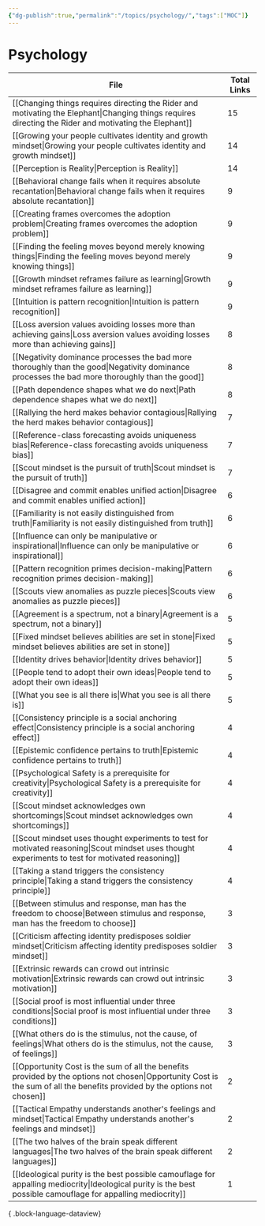 ```yaml
---
{"dg-publish":true,"permalink":"/topics/psychology/","tags":["MOC"]}
---
```


# Psychology

| File                                                                                                                                                                          | Total Links |
| ----------------------------------------------------------------------------------------------------------------------------------------------------------------------------- | ----------- |
| [[Changing things requires directing the Rider and motivating the Elephant\|Changing things requires directing the Rider and motivating the Elephant]]                     | 15          |
| [[Growing your people cultivates identity and growth mindset\|Growing your people cultivates identity and growth mindset]]                                                 | 14          |
| [[Perception is Reality\|Perception is Reality]]                                                                                                                           | 14          |
| [[Behavioral change fails when it requires absolute recantation\|Behavioral change fails when it requires absolute recantation]]                                           | 9           |
| [[Creating frames overcomes the adoption problem\|Creating frames overcomes the adoption problem]]                                                                         | 9           |
| [[Finding the feeling moves beyond merely knowing things\|Finding the feeling moves beyond merely knowing things]]                                                         | 9           |
| [[Growth mindset reframes failure as learning\|Growth mindset reframes failure as learning]]                                                                               | 9           |
| [[Intuition is pattern recognition\|Intuition is pattern recognition]]                                                                                                     | 9           |
| [[Loss aversion values avoiding losses more than achieving gains\|Loss aversion values avoiding losses more than achieving gains]]                                         | 8           |
| [[Negativity dominance processes the bad more thoroughly than the good\|Negativity dominance processes the bad more thoroughly than the good]]                             | 8           |
| [[Path dependence shapes what we do next\|Path dependence shapes what we do next]]                                                                                         | 8           |
| [[Rallying the herd makes behavior contagious\|Rallying the herd makes behavior contagious]]                                                                               | 7           |
| [[Reference-class forecasting avoids uniqueness bias\|Reference-class forecasting avoids uniqueness bias]]                                                                 | 7           |
| [[Scout mindset is the pursuit of truth\|Scout mindset is the pursuit of truth]]                                                                                           | 7           |
| [[Disagree and commit enables unified action\|Disagree and commit enables unified action]]                                                                                 | 6           |
| [[Familiarity is not easily distinguished from truth\|Familiarity is not easily distinguished from truth]]                                                                 | 6           |
| [[Influence can only be manipulative or inspirational\|Influence can only be manipulative or inspirational]]                                                               | 6           |
| [[Pattern recognition primes decision-making\|Pattern recognition primes decision-making]]                                                                                 | 6           |
| [[Scouts view anomalies as puzzle pieces\|Scouts view anomalies as puzzle pieces]]                                                                                         | 6           |
| [[Agreement is a spectrum, not a binary\|Agreement is a spectrum, not a binary]]                                                                                           | 5           |
| [[Fixed mindset believes abilities are set in stone\|Fixed mindset believes abilities are set in stone]]                                                                   | 5           |
| [[Identity drives behavior\|Identity drives behavior]]                                                                                                                     | 5           |
| [[People tend to adopt their own ideas\|People tend to adopt their own ideas]]                                                                                             | 5           |
| [[What you see is all there is\|What you see is all there is]]                                                                                                             | 5           |
| [[Consistency principle is a social anchoring effect\|Consistency principle is a social anchoring effect]]                                                                 | 4           |
| [[Epistemic confidence pertains to truth\|Epistemic confidence pertains to truth]]                                                                                         | 4           |
| [[Psychological Safety is a prerequisite for creativity\|Psychological Safety is a prerequisite for creativity]]                                                           | 4           |
| [[Scout mindset acknowledges own shortcomings\|Scout mindset acknowledges own shortcomings]]                                                                               | 4           |
| [[Scout mindset uses thought experiments to test for motivated reasoning\|Scout mindset uses thought experiments to test for motivated reasoning]]                         | 4           |
| [[Taking a stand triggers the consistency principle\|Taking a stand triggers the consistency principle]]                                                                   | 4           |
| [[Between stimulus and response, man has the freedom to choose\|Between stimulus and response, man has the freedom to choose]]                                             | 3           |
| [[Criticism affecting identity predisposes soldier mindset\|Criticism affecting identity predisposes soldier mindset]]                                                     | 3           |
| [[Extrinsic rewards can crowd out intrinsic motivation\|Extrinsic rewards can crowd out intrinsic motivation]]                                                             | 3           |
| [[Social proof is most influential under three conditions\|Social proof is most influential under three conditions]]                                                       | 3           |
| [[What others do is the stimulus, not the cause, of feelings\|What others do is the stimulus, not the cause, of feelings]]                                                 | 3           |
| [[Opportunity Cost is the sum of all the benefits provided by the options not chosen\|Opportunity Cost is the sum of all the benefits provided by the options not chosen]] | 2           |
| [[Tactical Empathy understands another's feelings and mindset\|Tactical Empathy understands another's feelings and mindset]]                                               | 2           |
| [[The two halves of the brain speak different languages\|The two halves of the brain speak different languages]]                                                           | 2           |
| [[Ideological purity is the best possible camouflage for appalling mediocrity\|Ideological purity is the best possible camouflage for appalling mediocrity]]               | 1           |

{ .block-language-dataview}
